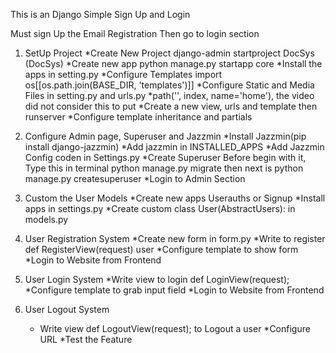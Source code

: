 This is an Django Simple Sign Up and Login

Must sign Up the Email Registration 
Then go to login section
1. SetUp Project
    *Create New Project django-admin startproject DocSys (DocSys)
    *Create new app python manage.py startapp core
    *Install the apps in setting.py
    *Configure Templates  import os[[os.path.join(BASE_DIR, 'templates')]]
    *Configure Static and Media Files in setting.py and urls.py 
        *path('', index, name='home'), the video did not consider this to put
    *Create a new view, urls and template then runserver
    *Configure template inheritance and partials

2. Configure Admin page, Superuser and Jazzmin
    *Install Jazzmin(pip install django-jazzmin)
    *Add jazzmin in INSTALLED_APPS
    *Add Jazzmin Config coden in Settings.py
    *Create Superuser
    Before begin with it, Type this in terminal python manage.py migrate then next is python manage.py createsuperuser
    *Login to Admin Section

3. Custom the User Models 
    *Create new apps Userauths or Signup
    *Install apps in settings.py
    *Create custom class User(AbstractUsers): in models.py
4. User Registration System
    *Create new form in form.py
    *Write to register def RegisterView(request) user
    *Configure template to show form
    *Login to Website from Frontend

5. User Login System 
    *Write view to login def LoginView(request);
    *Configure template to grab input field
    *Login to Website from Frontend 

6. User Logout System
    * Write view def LogoutView(request); to Logout a user
    *Configure URL
    *Test the Feature



    
